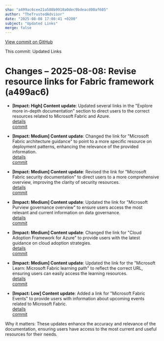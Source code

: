 ```yaml
---
sha: "a499ac6cee21a588b9918a0dec9bdeacd00af605"
author: "TheTrustedAdvisor"
date: "2025-08-08 17:00:41 +0200"
subject: "Updated Links"
merge: false
---
```


[View commit on GitHub](https://github.com/TheTrustedAdvisor/FabricAdoptionFramework/commit/a499ac6cee21a588b9918a0dec9bdeacd00af605)

This commit: Updated Links

# Changes – 2025-08-08: Revise resource links for Fabric framework (a499ac6)

- **[Impact: High] Content update**: Updated several links in the "Explore more in-depth documentation" section to direct users to the correct resources related to Microsoft Fabric and Azure.  
   [details](/docs/about/changes/2025-08-08-updated-links)  
   [commit](https://github.com/TheTrustedAdvisor/FabricAdoptionFramework/commit/a499ac6cee21a588b9918a0dec9bdeacd00af605)

- **[Impact: Medium] Content update**: Changed the link for "Microsoft Fabric architecture guidance" to point to a more specific resource on deployment patterns, enhancing the relevance of the provided information.  
   [details](/docs/about/changes/2025-08-08-updated-links)  
   [commit](https://github.com/TheTrustedAdvisor/FabricAdoptionFramework/commit/a499ac6cee21a588b9918a0dec9bdeacd00af605)

- **[Impact: Medium] Content update**: Revised the link for "Microsoft Fabric security documentation" to direct users to a more comprehensive overview, improving the clarity of security resources.  
   [details](/docs/about/changes/2025-08-08-updated-links)  
   [commit](https://github.com/TheTrustedAdvisor/FabricAdoptionFramework/commit/a499ac6cee21a588b9918a0dec9bdeacd00af605)

- **[Impact: Medium] Content update**: Updated the link for "Microsoft Purview governance overview" to ensure users access the most relevant and current information on data governance.  
   [details](/docs/about/changes/2025-08-08-updated-links)  
   [commit](https://github.com/TheTrustedAdvisor/FabricAdoptionFramework/commit/a499ac6cee21a588b9918a0dec9bdeacd00af605)

- **[Impact: Medium] Content update**: Changed the link for "Cloud Adoption Framework for Azure" to provide users with the latest guidance on cloud adoption strategies.  
   [details](/docs/about/changes/2025-08-08-updated-links)  
   [commit](https://github.com/TheTrustedAdvisor/FabricAdoptionFramework/commit/a499ac6cee21a588b9918a0dec9bdeacd00af605)

- **[Impact: Medium] Content update**: Updated the link for the "Microsoft Learn: Microsoft Fabric learning path" to reflect the correct URL, ensuring users can easily access the learning resources.  
   [details](/docs/about/changes/2025-08-08-updated-links)  
   [commit](https://github.com/TheTrustedAdvisor/FabricAdoptionFramework/commit/a499ac6cee21a588b9918a0dec9bdeacd00af605)

- **[Impact: Low] Content update**: Added a link for "Microsoft Fabric Events" to provide users with information about upcoming events related to Microsoft Fabric.  
   [details](/docs/about/changes/2025-08-08-updated-links)  
   [commit](https://github.com/TheTrustedAdvisor/FabricAdoptionFramework/commit/a499ac6cee21a588b9918a0dec9bdeacd00af605)

Why it matters: These updates enhance the accuracy and relevance of the documentation, ensuring users have access to the most current and useful resources for their needs.
